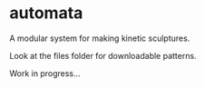 # automata
A modular system for making kinetic sculptures.

Look at the files folder for downloadable patterns.

Work in progress...
